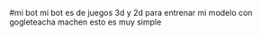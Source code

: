 #mi bot
mi bot es de juegos 3d y 2d 
para entrenar mi modelo con gogleteacha machen esto es muy simple
